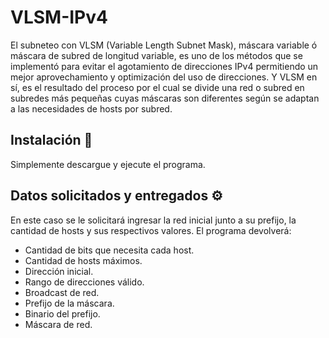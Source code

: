 # VLSM-IPv4
El subneteo con VLSM (Variable Length Subnet Mask), máscara variable ó máscara de subred de longitud variable, es uno de los métodos que se implementó para evitar el agotamiento de direcciones IPv4 permitiendo un mejor aprovechamiento y optimización del uso de direcciones. Y VLSM en sí, es el resultado del proceso por el cual se divide una red o subred en subredes más pequeñas cuyas máscaras son diferentes según se adaptan a las necesidades de hosts por subred.

## Instalación 🔧
Simplemente descargue y ejecute el programa.

## Datos solicitados y entregados ⚙️
En este caso se le solicitará ingresar la red inicial junto a su prefijo, la cantidad de hosts y sus respectivos valores. El programa devolverá:

* Cantidad de bits que necesita cada host.
* Cantidad de hosts máximos.
* Dirección inicial.
* Rango de direcciones válido.
* Broadcast de red.
* Prefijo de la máscara.
* Binario del prefijo.
* Máscara de red.

